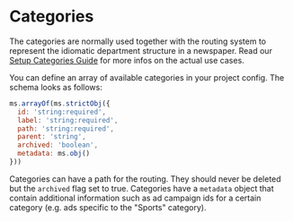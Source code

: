 # Categories

The categories are normally used together with the routing system to represent the idiomatic department structure in a newspaper. Read our [Setup Categories Guide](../../walkthroughs/activate-categories.md) for more infos on the actual use cases.

You can define an array of available categories in your project config. The schema looks as follows:

```javascript
ms.arrayOf(ms.strictObj({
  id: 'string:required',
  label: 'string:required',
  path: 'string:required',
  parent: 'string',
  archived: 'boolean',
  metadata: ms.obj()
}))
```

Categories can have a path for the routing.
They should never be deleted but the `archived` flag set to true.
Categories have a `metadata` object that contain additional information such as ad campaign ids for a certain category (e.g. ads specific to the "Sports" category).